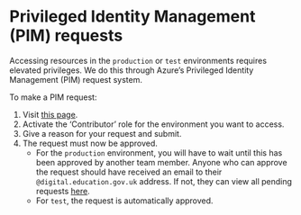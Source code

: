 # Privileged Identity Management (PIM) requests

Accessing resources in the `production` or `test` environments requires elevated
privileges. We do this through Azure’s Privileged Identity Management (PIM)
request system.

To make a PIM request:

1. Visit
   [this page](https://portal.azure.com/#blade/Microsoft_Azure_PIMCommon/ActivationMenuBlade/azurerbac).
2. Activate the ‘Contributor’ role for the environment you want to access.
3. Give a reason for your request and submit.
4. The request must now be approved.
   - For the `production` environment, you will have to wait until this has been
     approved by another team member. Anyone who can approve the request should
     have received an email to their `@digital.education.gov.uk` address. If
     not, they can view all pending requests
     [here](https://portal.azure.com/?Microsoft_Azure_PIMCommon=true#blade/Microsoft_Azure_PIMCommon/ApproveRequestMenuBlade/azurerbac).
   - For `test`, the request is automatically approved.
